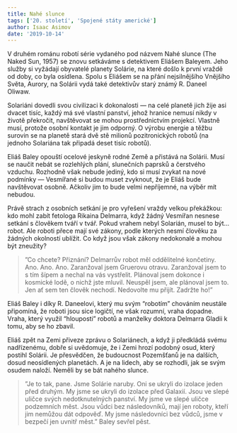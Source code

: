 ```yaml
---
title: Nahé slunce
tags: ['20. století', 'Spojené státy americké']
author: Isaac Asimov
date: '2019-10-14'
---
```


V druhém románu robotí série vydaného pod názvem Nahé slunce (The Naked Sun, 1957) se znovu setkáváme s detektivem Eliášem Baleyem. Jeho služby si vyžádají obyvatelé planety Solárie, na které došlo k první vraždě od doby, co byla osídlena. Spolu s Eliášem se na přání nejsilnějšího Vnějšího Světa, Aurory, na Solárii vydá také detektivův starý známý R. Daneel Oliwaw.

Solariáni dovedli svou civilizaci k dokonalosti — na celé planetě jich žije asi dvacet tisíc, každý má své vlastní panství, jehož hranice nemusí nikdy v životě překročit, navštěvovat se mohou prostřednictvím projekcí. Vlastně musí, protože osobní kontakt je jim odporný. O výrobu energie a těžbu surovin se na planetě stará dvě stě milionů pozitronických robotů (na jednoho Solariána tak připadá deset tisíc robotů).

Eliáš Baley opouští ocelové jeskyně rodné Země a přistává na Solárii. Musí se naučit nebát se rozlehlých plání, slunečních paprsků a čerstvého vzduchu. Rozhodně však nebude jediný, kdo si musí zvykat na nové podmínky — Vesmířané si budou muset zvyknout, že je Eliáš bude navštěvovat osobně. Ačkoliv jim to bude velmi nepříjemné, na výběr mít nebudou.

Právě strach z osobních setkání je pro vyřešení vraždy velkou překážkou: kdo mohl zabít fetologa Rikaina Delmarra, když žádný Vesmířan nesnese setkání s člověkem tváří v tvář. Pokud vrahem nebyl Solarián, musel to být… robot. Ale roboti přece mají své zákony, podle kterých nesmí člověku za žádných okolností ublížit. Co když jsou však zákony nedokonalé a mohou být zneužity?


> ”Co chcete? Přiznání? Delmarrův robot měl oddělitelné končetiny. Ano. Ano. Ano. Zaranžoval jsem Gruerovu otravu. Zaranžoval jsem to s tím šípem a nechal na vás vystřelit. Plánoval jsem dokonce i kosmické lodě, o nichž jste mluvil. Neuspěl jsem, ale plánoval jsem to. Jen ať sem ten člověk nechodí. Nedovolte mu přijít. Zadržte ho!”

Eliáš Baley i díky R. Daneelovi, který mu svým “robotím” chováním neustále připomíná, že roboti jsou sice logičtí, ne však rozumní, vraha dopadne. Vraha, který využil “hlouposti” robotů a manželky doktora Delmarra Gladii k tomu, aby se ho zbavil.

Eliáš zpět na Zemi přiveze zprávu o Solariánech, a když ji předkládá svému nadřízenému, dobře si uvědomuje, že i Zemi hrozí podobný osud, který postihl Solárii. Je přesvědčen, že budoucnost Pozemšťanů je na dalších, dosud neosídlených planetách. A je na lidech, aby se rozhodli, jak se svým osudem naloží. Neměli by se bát nahého slunce.


> ”Je to tak, pane. Jsme Solárie naruby. Oni se ukryli do izolace jeden před druhým. My jsme se ukryli do izolace před Galaxií. Jsou ve slepé uličce svých nedotknutelných panství. My jsme ve slepé uličce podzemních měst. Jsou vůdci bez následovníků, mají jen roboty, kteří jim nemůžou dát odpověď. My jsme následovníci bez vůdců, jsme v bezpečí jen uvnitř měst.” Baley sevřel pěst.

